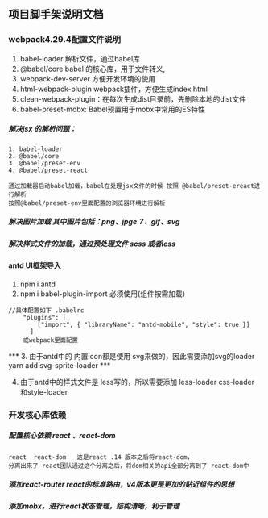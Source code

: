 ## 项目脚手架说明文档

### webpack4.29.4配置文件说明
1. babel-loader  解析文件，通过babel库
2. @babel/core   babel 的核心库，用于文件转义,
3. webpack-dev-server 方便开发环境的使用
4. html-webpack-plugin webpack插件，方便生成index.html
5. clean-webpack-plugin：在每次生成dist目录前，先删除本地的dist文件
6. babel-preset-mobx: Babel预置用于mobx中常用的ES特性

##### 解决jsx 的解析问题：
	1. babel-loader
	2. @babel/core
	3. @babel/preset-env
	4. @babel/preset-react

	通过加载器启动babel加载，babel在处理jsx文件的时候 按照 @babel/preset-ereact进行解析
	按照@babel/preset-env里面配置的浏览器环境进行解析

##### 解决图片加载  其中图片包括：png、jpge？、gif、svg

##### 解决样式文件的加载，通过预处理文件 scss  或者less


#### antd UI框架导入
1. npm i antd
2. npm i babel-plugin-import  必须使用(组件按需加载)

```
//具体配置如下 .babelrc
	"plugins": [
	    ["import", { "libraryName": "antd-mobile", "style": true }]
	  ]
	或webpack里面配置
```
*** 3. 由于antd中的 内置icon都是使用 svg来做的，因此需要添加svg的loader
yarn add svg-sprite-loader ***

4. 由于antd中的样式文件是 less写的，所以需要添加  less-loader css-loader  和style-loader



### 开发核心库依赖
##### 配置核心依赖 react 、react-dom

	react  react-dom   这是react .14 版本之后将react-dom，
	分离出来了 react团队通过这个分离之后，将dom相关的api全部分离到了 react-dom中

#####  添加react-router  react的标准路由，v4版本更是更加的贴近组件的思想

##### 添加mobx，进行react状态管理，结构清晰，利于管理

